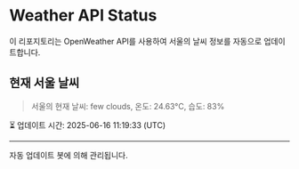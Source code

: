 
# Weather API Status

이 리포지토리는 OpenWeather API를 사용하여 서울의 날씨 정보를 자동으로 업데이트합니다.

## 현재 서울 날씨
> 서울의 현재 날씨: few clouds, 온도: 24.63°C, 습도: 83%

⏳ 업데이트 시간: 2025-06-16 11:19:33 (UTC)

---
자동 업데이트 봇에 의해 관리됩니다.
